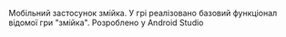 Мобільний застосунок змійка.
У грі реалізовано базовий функціонал відомої гри "змійка".
Розроблено у Android Studio
